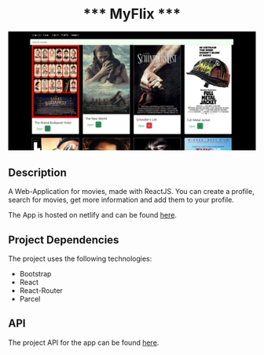 <p align="center">

<h1 align="center" style="margin-top: 0px;">*** MyFlix ***</h1>

</p>

<img width="1247" alt="Screen Shot 2023-08-04 at 11 45 11 AM" src="https://github.com/hantaray/portfolio_website/blob/122c6fad709492ee9ae87211d7bc4c021001ef15/img/screenshot-myflix-react-black.png">

## Description

A Web-Application for movies, made with ReactJS. You can create a profile, search for movies, get more information and add them to your profile.

The App is hosted on netlify and can be found [here](https://myflixone.netlify.app).

## Project Dependencies

The project uses the following technologies:
* Bootstrap
* React
* React-Router
* Parcel

## API

The project API for the app can be found [here](https://github.com/hantaray/movie_api).
